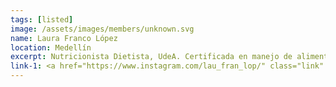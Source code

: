 ```yaml
---
tags: [listed]
image: /assets/images/members/unknown.svg
name: Laura Franco López
location: Medellín
excerpt: Nutricionista Dietista, UdeA. Certificada en manejo de alimentación basada en plantas ICNS
link-1: <a href="https://www.instagram.com/lau_fran_lop/" class="link" target="_blank">Instagram</a>
---
```

